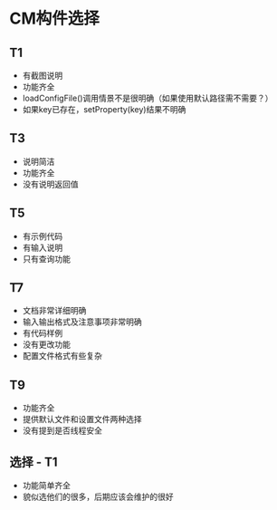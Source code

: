 # CM构件选择

## T1

* 有截图说明
* 功能齐全
* loadConfigFile()调用情景不是很明确（如果使用默认路径需不需要？）
* 如果key已存在，setProperty(key)结果不明确


## T3

* 说明简洁
* 功能齐全
* 没有说明返回值


## T5

* 有示例代码
* 有输入说明
* 只有查询功能


## T7

* 文档非常详细明确
* 输入输出格式及注意事项非常明确
* 有代码样例
* 没有更改功能
* 配置文件格式有些复杂


## T9

* 功能齐全
* 提供默认文件和设置文件两种选择
* 没有提到是否线程安全


## 选择 - T1

* 功能简单齐全
* 貌似选他们的很多，后期应该会维护的很好